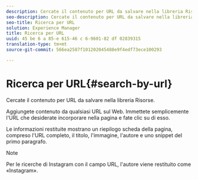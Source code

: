 ```yaml
---
description: Cercate il contenuto per URL da salvare nella libreria Risorse.
seo-description: Cercate il contenuto per URL da salvare nella libreria Risorse.
seo-title: Ricerca per URL
solution: Experience Manager
title: Ricerca per URL
uuid: 45 be 6 a 85-e 615-46 c 6-9601-82 df 02839315
translation-type: tm+mt
source-git-commit: 566ea2587f101202045488e9f4edf73ece100293

---
```



# Ricerca per URL{#search-by-url}

Cercate il contenuto per URL da salvare nella libreria Risorse.

Aggiungete contenuto da qualsiasi URL sul Web. Immettete semplicemente l'URL che desiderate incorporare nella pagina e fate clic su di esso.

Le informazioni restituite mostrano un riepilogo scheda della pagina, compreso l'URL completo, il titolo, l'immagine, l'autore e uno snippet del primo paragrafo.

>[!NOTE]
>
>Per le ricerche di Instagram con il campo URL, l'autore viene restituito come «Instagram».

